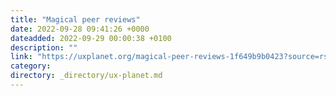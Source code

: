 ```yaml
---
title: "Magical peer reviews"
date: 2022-09-28 09:41:26 +0000
dateadded: 2022-09-29 00:00:38 +0100
description: ""
link: "https://uxplanet.org/magical-peer-reviews-1f649b9b0423?source=rss----819cc2aaeee0---4"
category:
directory: _directory/ux-planet.md
---
```

